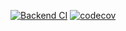 [![Backend CI](https://github.com/BenjaminBruenau/RuettelReport/actions/workflows/backend-ci.yml/badge.svg)](https://github.com/BenjaminBruenau/RuettelReport/actions/workflows/backend-ci.yml)
[![codecov](https://codecov.io/gh/BenjaminBruenau/RuettelReport/graph/badge.svg?token=7OKGD5WV2H)](https://codecov.io/gh/BenjaminBruenau/RuettelReport)


